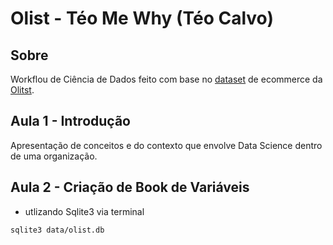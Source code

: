 # Olist - Téo Me Why (Téo Calvo)

## Sobre

Workflou de Ciência de Dados feito com base no [dataset](https://www.kaggle.com/olistbr/brazilian-ecommerce) de ecommerce da [Olitst](https://olist.com/).

## Aula 1 - Introdução

Apresentação de conceitos e do contexto que envolve Data Science dentro de uma organização.

## Aula 2 - Criação de Book de Variáveis

* utlizando Sqlite3 via terminal

```bash
sqlite3 data/olist.db
```
